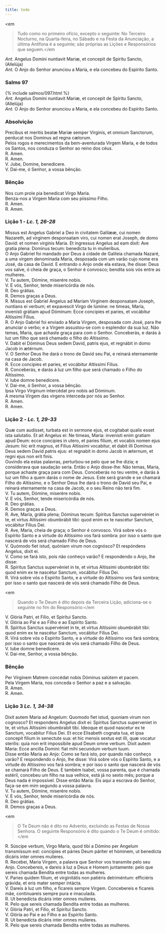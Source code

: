 ```yaml
---
title: todo
---
```


<em
  >Tudo como no primeiro oficio, excepto o seguinte: No Terceiro Nocturno, na
  Quarta-feira, no Sábado e na Festa da Anunciação, a última Antífona é a
  seguinte; são próprias as Lições e Responsórios que seguem.</em
>

<div class="container-fluid">
  <div class="row">
    <div class="text-justify">
      <em>Ant.</em> Angelus Domini nuntiavit Mariæ, et concepit de Spiritu
      Sancto, (Allelúja)
    </div>
    <div class="text-justify">
      <em>Ant.</em> O Anjo do Senhor anunciou a Maria, e ela concebeu do
      Espírito Santo.
    </div>
  </div>
</div>

<h3 class="text-center" id="item-2-1">Salmo 97</h3>

<div class="container-fluid">
  <div class="row">
    {% include salmos/097.html %}
  </div>
</div>

<div class="container-fluid">
  <div class="row">
    <div class="text-justify">
      <em>Ant.</em> Angelus Domini nuntiavit Mariæ, et concepit de Spiritu
      Sancto, (Allelúja)
    </div>
    <div class="text-justify">
      <em>Ant.</em> O Anjo do Senhor anunciou a Maria, e ela concebeu do
      Espírito Santo.
    </div>
  </div>
</div>

<h3 class="text-center" id="item-2-2">Absolvição</h3>
<div class="container-fluid">
  <div class="row">
    <div class="dropcap text-justify">
      Precibus et meritis beatæ Mariæ semper Virginis, et omnium Sanctorum,
      perducat nos Dominus ad regna cælorum.
    </div>
    <div class="dropcap text-justify">
      Pelos rogos e merecimentos da bem-aventurada Virgem Maria, e de todos os
      Santos, nos conduza o Senhor ao reino dos céus.
    </div>
    <div class="text-justify">
      <span class="text-danger">R.</span> Amen.
    </div>
    <div class="text-justify">
      <span class="text-danger">R.</span> Amen.
    </div>
    <div class="text-justify">
      V. Jube, Domine, benedicere.
    </div>
    <div class="text-justify">
      V. Dai-me, ó Senhor, a vossa bênção.
    </div>
  </div>
</div>

<h3 class="text-center" id="item-2-3">Bênção</h3>
<div class="container-fluid">
  <div class="row">
    <div class="text-justify">
      Nos cum prole pia benedicat Virgo Maria.
    </div>
    <div class="text-justify">
      Benza-nos a Virgem Maria com seu piíssimo Filho.
    </div>
    <div class="text-justify">
      <span class="text-danger">R.</span> Amen.
    </div>
    <div class="text-justify">
      <span class="text-danger">R.</span> Amen.
    </div>
  </div>
</div>

<h3 class="text-center" id="item-2-4">Lição 1 - <em>Lc. 1, 26-28</em></h3>
<div class="container-fluid">
  <div class="row">
    <div class="dropcap text-justify">
      Missus est Angelus Gabriel a Deo in civitatem Galilææ, cui nomen Nazareth,
      ad virginem desponsatam viro, cui nomen erat Joseph, de domo David: et
      nomen virginis Maria. Et ingressus Angelus ad eam dixit: Ave gratia plena:
      Dominus tecum: benedicta tu in mulieribus.
    </div>
    <div class="dropcap text-justify">
      O Anjo Gabriel foi mandado por Deus à cidade de Galileia chamada Nazaré, a
      uma virgem denominada Maria, desposada com um varão cujo nome era José, da
      casa de David. E entrando o Anjo onde ela estava, lhe disse: Deus vos
      salve, ó cheia de graça, o Senhor é convosco; bendita sois vós entre as
      mulheres.
    </div>
    <div class="text-justify">
      V. Tu autem, Dómine, miserére nobis.
    </div>
    <div class="text-justify">
      V. E vós, Senhor, tende misericórdia de nós.
    </div>
    <div class="text-justify">
      <span class="text-danger">R.</span> Deo grátias.
    </div>
    <div class="text-justify">
      <span class="text-danger">R.</span> Demos graças a Deus.
    </div>
    <div class="text-justify">
      <span class="text-danger">R.</span> Missus est Gabriel Angelus ad Maríam
      Vírginem desponsatam Joseph, nuntians ei verbum; et expavescit Virgo de
      lúmine: ne timeas, María, invenísti grátiam apud Dóminum: Ecce concipies
      et paries, et vocábitur Altíssimi Fílius.
    </div>
    <div class="text-justify">
      <span class="text-danger">R.</span> O Anjo Gabriel foi enviado a Maria
      Virgem, desposada com José, para lhe anunciar o verbo; e a Virgem
      assustou-se com o esplendor da sua luz. Não temas, Maria, que achaste
      graça para com o Senhor. Conceberás, e darás à luz um filho que será
      chamado o filho do Altíssimo.
    </div>
    <div class="text-justify">
      V. Dabit ei Dóminus Deus sedem David, patris ejus, et regnábit in domo
      Jacob in ætérnum.
    </div>
    <div class="text-justify">
      V. O Senhor Deus lhe dará o trono de David seu Pai, e reinará eternamente
      na casa de Jacob.
    </div>
    <div class="text-justify">
      <span class="text-danger">R.</span> Ecce concipies et paries, et vocábitur
      Altíssimi Fílius.
    </div>
    <div class="text-justify">
      <span class="text-danger">R.</span> Conceberás, e darás á luz um filho que
      será chamado o Filho do Altíssimo.
    </div>
    <div class="text-justify">
      V. Iube domne benedicere.
    </div>
    <div class="text-justify">
      V. Dai-me, ó Senhor, a vossa bênção.
    </div>
    <div class="text-justify">
      Ipsa Virgo Vírginum intercédat pro nobis ad Dóminum.
    </div>
    <div class="text-justify">
      A mesma Virgem das virgens interceda por nós ao Senhor.
    </div>
    <div class="text-justify">
      <span class="text-danger">R.</span> Amen.
    </div>
    <div class="text-justify">
      <span class="text-danger">R.</span> Amen.
    </div>
  </div>
</div>

<h3 class="text-center" id="item-2-5">Lição 2 - <em>Lc. 1, 29-33</em></h3>
<div class="container-fluid">
  <div class="row">
    <div class="dropcap text-justify">
      Quæ cum audisset, turbata est in sermone ejus, et cogitabat qualis esset
      ista salutatio. Et ait Angelus ei: Ne timeas, Maria: invenisti enim
      gratiam apud Deum: ecce concipies in utero, et paries filium, et vocabis
      nomen ejus Jesum: hic erit magnus, et Filius Altissimi vocabitur, et dabit
      illi Dominus Deus sedem David patris ejus: et regnabit in domo Jacob in
      æternum, et regni ejus non erit finis.
    </div>
    <div class="dropcap text-justify">
      Ouvindo ela estas palavras, perturbou-se pelo que se lhe dizia; e
      considerava que saudação seria. Então o Anjo disse-lhe: Não temas, Maria,
      porque achaste graça para com Deus. Conceberás no teu ventre, e darás à
      luz um filho a quem darás o nome de Jesus. Este será grande e se chamará
      Filho do Altíssimo, e o Senhor Deus lhe dará o trono de David seu Pai, e
      reinará eternamente na casa de Jacob, e o seu Reino não terá fim.
    </div>
    <div class="text-justify">
      V. Tu autem, Dómine, miserére nobis.
    </div>
    <div class="text-justify">
      V. E vós, Senhor, tende misericórdia de nós.
    </div>
    <div class="text-justify">
      <span class="text-danger">R.</span> Deo grátias.
    </div>
    <div class="text-justify">
      <span class="text-danger">R.</span> Demos graças a Deus.
    </div>
    <div class="text-justify">
      <span class="text-danger">R.</span> Ave, María, grátia plena; Dóminus
      tecum: Spíritus Sanctus supervéniet in te, et virtus Altíssimi obumbrábit
      tibi: quod enim ex te nascétur Sanctum, vocábitur Fílius Dei.
    </div>
    <div class="text-justify">
      <span class="text-danger">R.</span> Ave, Maria, cheia de graça; o Senhor é
      convosco. Virá sobre vós o Espírito Santo e a virtude do Altíssimo vos
      fará sombra: por isso o santo que nascerá de vós será chamado Filho de
      Deus.
    </div>
    <div class="text-justify">
      V. Quómodo fiet istud, quóniam virum non cognósco? Et respóndens Angelus,
      dixit ei.
    </div>
    <div class="text-justify">
      V. Como se fará isto, pois não conheço varão? E respondendo o Anjo, lhe
      disse:
    </div>
    <div class="text-justify">
      <span class="text-danger">R.</span> Spíritus Sanctus supervéniet in te, et
      virtus Altíssimi obumbrábit tibi: quod enim ex te nascétur Sanctum,
      vocábitur Fílius Dei.
    </div>
    <div class="text-justify">
      <span class="text-danger">R.</span> Virá sobre vós o Espírito Santo, e a
      virtude do Altíssimo vos fará sombra; por isso o santo que nascerá de vós
      será chamado Filho de Deus.
    </div>
  </div>
</div>

<em
  >Quando o Te Deum é dito depois da Terceira Lição, adiciona-se o seguinte no
  fim do Responsório:</em
>

<div class="container-fluid">
  <div class="row">
    <div class="text-justify">
      V. Glória Patri, et Fílio, et Spirítui Sancto.
    </div>
    <div class="text-justify">
      V. Glória ao Pai e ao Filho e ao Espírito Santo.
    </div>
    <div class="text-justify">
      <span class="text-danger">R.</span> Spíritus Sanctus supervéniet in te, et
      virtus Altíssimi obumbrábit tibi: quod enim ex te nascétur Sanctum,
      vocábitur Fílius Dei.
    </div>
    <div class="text-justify">
      <span class="text-danger">R.</span> Virá sobre vós o Espírito Santo, e a
      virtude do Altíssimo vos fará sombra; por isso o santo que nascerá de vós
      será chamado Filho de Deus.
    </div>
    <div class="text-justify">
      V. Iube domne benedicere.
    </div>
    <div class="text-justify">
      V. Dai-me, Senhor, a vossa bênção.
    </div>
  </div>
</div>

<h3 class="text-center" id="item-2-6">Bênção</h3>
<div class="container-fluid">
  <div class="row">
    <div class="text-justify">
      Per Vírginem Matrem concédat nobis Dóminus salútem et pacem.
    </div>
    <div class="text-justify">
      Pela Virgem Maria, nos conceda o Senhor a paz e a salvação.
    </div>
    <div class="text-justify">
      <span class="text-danger">R.</span> Amen.
    </div>
    <div class="text-justify">
      <span class="text-danger">R.</span> Amen.
    </div>
  </div>
</div>

<h3 class="text-center" id="item-2-7">Lição 3 <em>Lc. 1, 34-38</em></h3>
<div class="container-fluid">
  <div class="row">
    <div class="dropcap text-justify">
      Dixit autem Maria ad Angelum: Quomodo fiet istud, quoniam virum non
      cognosco? Et respondens Angelus dixit ei: Spiritus Sanctus superveniet in
      te, et virtus Altissimi obumbrabit tibi. Ideoque et quod nascetur ex te
      Sanctum, vocabitur Filius Dei. Et ecce Elisabeth cognata tua, et ipsa
      concepit filium in senectute sua: et hic mensis sextus est illi, quæ
      vocatur sterilis: quia non erit impossibile apud Deum omne verbum. Dixit
      autem Maria: Ecce ancilla Domini: fiat mihi secundum verbum tuum.
    </div>
    <div class="dropcap text-justify">
      Disse então Maria ao Anjo: Como se fará isto, por quando não conheço
      varão? E respondendo o Anjo, lhe disse: Virá sobre vós o Espírito Santo, e
      a virtude do Altíssimo vos fará sombra; e por isso o santo que nascerá de
      vós se chamará Filho de Deus. E também Isabel, vossa parenta, que é
      chamada estéril, concebeu um filho na sua velhice, está já no sexto mês;
      porque a Deus nada é impossível. Disse então Maria: Eis aqui a escrava do
      Senhor, faça-se em mim segundo a vossa palavra.
    </div>
    <div class="text-justify">
      V. Tu autem, Dómine, miserére nobis.
    </div>
    <div class="text-justify">
      V. E vós, Senhor, tende misericórdia de nós.
    </div>
    <div class="text-justify">
      <span class="text-danger">R.</span> Deo grátias.
    </div>
    <div class="text-justify">
      <span class="text-danger">R.</span> Demos graças a Deus.
    </div>
  </div>
</div>

<em
  >O Te Deum não é dito no Advento, excluindo as Festas de Nossa Senhora. O
  seguinte Responsório é dito quando o Te Deum é omitido:</em
>

<div class="container-fluid">
  <div class="row">
    <div class="text-justify">
      <span class="text-danger">R.</span> Súscipe verbum, Virgo María, quod tibi
      a Dómino per Angelum transmíssum est: concípies et páries Deum páriter et
      hóminem, ut benedícta dicáris inter omnes mulíeres.
    </div>
    <div class="text-justify">
      <span class="text-danger">R.</span> Recebei, Maria Virgem, a palavra que
      Senhor vos transmite pelo seu Anjo. Concebereis, e dareis à luz a Deus e
      Homem juntamente: pelo que sereis chamada Bendita entre todas as mulheres.
    </div>
    <div class="text-justify">
      V. Paries quidem fílium, et virginitátis non patiéris detriméntum:
      efficiéris grávida, et eris mater semper intácta.
    </div>
    <div class="text-justify">
      V. Dareis à luz um filho, e ficareis sempre Virgem. Concebereis e ficareis
      mãe, continuareis sempre pura e imaculada.
    </div>
    <div class="text-justify">
      <span class="text-danger">R.</span> Ut benedícta dicáris inter omnes
      mulíeres.
    </div>
    <div class="text-justify">
      <span class="text-danger">R.</span> Pelo que sereis chamada Bendita entre
      todas as mulheres.
    </div>
    <div class="text-justify">
      V. Glória Patri, et Fílio, et Spirítui Sancto.
    </div>
    <div class="text-justify">
      V. Glória ao Pai e ao Filho e ao Espírito Santo.
    </div>
    <div class="text-justify">
      <span class="text-danger">R.</span> Ut benedícta dicáris inter omnes
      mulíeres.
    </div>
    <div class="text-justify">
      <span class="text-danger">R.</span> Pelo que sereis chamada Bendita entre
      todas as mulheres.
    </div>
  </div>
</div>
